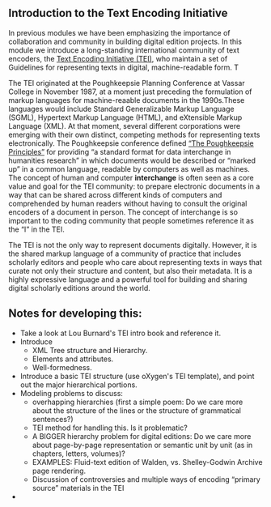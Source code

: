 ## Introduction to the Text Encoding Initiative 

In previous modules we have been emphasizing the importance of collaboration and community in building digital edition projects. In this module we introduce a long-standing international community of text encoders, the [Text Encoding Initiative (TEI)](https://tei-c.org/), who maintain a set of Guidelines for representing texts in digital, machine-readable form. T

The TEI originated at the Poughkeepsie Planning Conference at Vassar College in November 1987, at a moment just preceding the formulation of markup languages for machine-reaable documents in the 1990s.These languages would include Standard Generalizable Markup Language (SGML), Hypertext Markup Language (HTML), and eXtensible Markup Language (XML). At that moment, several different corporations were emerging with their own distinct, competing methods for representing texts electronically. The Poughkeepsie conference defined [“The Poughkeepsie Principles”](https://tei-c.org/Vault/ED/edp01.htm) for providing “a standard format for data interchange in humanities research” in which documents would be described or “marked up” in a common language, readable by computers as well as machines. The concept of human and computer **interchange** is often seen as a core value and goal for the TEI community: to prepare electronic documents in a way that can be shared across different kinds of computers and comprehended by human readers without having to consult the original encoders of a document in person. The concept of interchange is so important to the coding community that people sometimes reference it as the “I” in the TEI.  

The TEI is not the only way to represent documents digitally. However, it is the shared markup language of a community of practice that includes scholarly editors and people who care about representing texts in ways that curate not only their structure and content, but also their metadata. It is a highly expressive language and a powerful tool for building and sharing digital scholarly editions around the world.

## Notes for developing this: 
* Take a look at Lou Burnard's TEI intro book and reference it.
* Introduce 
     * XML Tree structure and Hierarchy. 
     * Elements and attributes. 
     * Well-formedness. 
* Introduce a basic TEI structure (use oXygen's TEI template), and point out the major hierarchical portions. 
* Modeling problems to discuss:
    * overhapping hierarchies (first a simple poem: Do we care more about the structure of the lines or the structure of grammatical sentences?)
    * TEI method for handling this. Is it problematic?
    * A BIGGER hierarchy problem for digital editions: Do we care more about page-by-page representation or semantic unit by unit (as in chapters, letters, volumes)? 
    * EXAMPLES: Fluid-text edition of Walden, vs. Shelley-Godwin Archive page rendering.
    * Discussion of controversies and multiple ways of encoding “primary source” materials in the TEI 
* 


